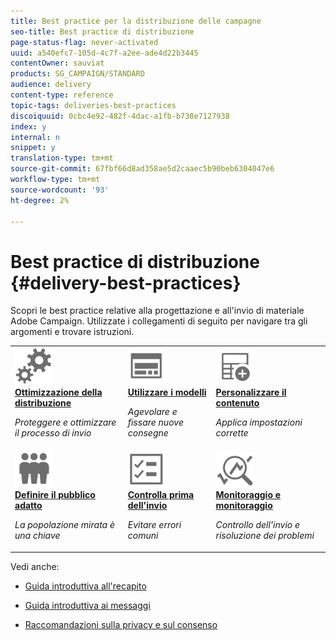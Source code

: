 ```yaml
---
title: Best practice per la distribuzione delle campagne
seo-title: Best practice di distribuzione
page-status-flag: never-activated
uuid: a540efc7-105d-4c7f-a2ee-ade4d22b3445
contentOwner: sauviat
products: SG_CAMPAIGN/STANDARD
audience: delivery
content-type: reference
topic-tags: deliveries-best-practices
discoiquuid: 0cbc4e92-482f-4dac-a1fb-b738e7127938
index: y
internal: n
snippet: y
translation-type: tm+mt
source-git-commit: 67fbf66d8ad358ae5d2caaec5b90beb6304047e6
workflow-type: tm+mt
source-wordcount: '93'
ht-degree: 2%

---
```



# Best practice di distribuzione {#delivery-best-practices}

Scopri le best practice relative alla progettazione e all&#39;invio di materiale  Adobe Campaign. Utilizzate i collegamenti di seguito per navigare tra gli argomenti e trovare istruzioni.

<table>
<tr>
  <td>
    <a href="optimize-delivery.md">
      <img alt="Ottimizza" src="assets/do-not-localize/optimize.svg" width="60px"/>
    </a>
    <div>
      <a href="optimize-delivery.md">
    <strong>Ottimizzazione della distribuzione</strong>
    </a>
    </div>
    <p>
    <em>Proteggere e ottimizzare il processo di invio</em>
    <p>
  </td>
   <td>
    <a href="use-templates.md">
      <img alt="Modelli" src="assets/do-not-localize/design.svg" width="60px"/>
    </a>
    <div>
      <a href="use-templates.md">
    <strong>Utilizzare i modelli</strong>
    </a>
    </div>
    <p>
    <em>Agevolare e fissare nuove consegne</em>
    <p>
  </td>
  <td>
    <a href="design-and-personalize.md">
      <img alt="Progettazione" src="assets/do-not-localize/custom.svg" width="60px"/>
    </a>
    <div>
      <a href="design-and-personalize.md">
    <strong>Personalizzare il contenuto</strong>
    </a>
    </div>
    <p>
    <em>Applica impostazioni corrette</em>
    <p>
  </td>
</tr>
<tr>
  <td>
    <a href="define-the-right-audience.md">
      <img alt="Target" src="assets/do-not-localize/profiles.svg" width="60px"/>
    </a>
    <div>
      <a href="define-the-right-audience.md">
    <strong>Definire il pubblico adatto</strong>
    </a>
    </div>
    <p>
    <em>La popolazione mirata è una chiave</em>
    <p>
  </td>
   <td>
    <a href="check-before-sending.md">
      <img alt="Controlla" src="assets/do-not-localize/start.svg" width="60px"/>
    </a>
    <div>
      <a href="check-before-sending.md">
    <strong>Controlla prima dell'invio</strong>
    </a>
    </div>
    <p>
    <em>Evitare errori comuni</em>
    <p>
  </td>
  <td>
    <a href="track-and-monitor.md">
      <img alt="Ottimizza" src="assets/do-not-localize/troubleshoot.svg" width="60px"/>
    </a>
    <div>
      <a href="track-and-monitor.md">
    <strong>Monitoraggio e monitoraggio</strong>
    </a>
    </div>
    <p>
    <em>Controllo dell'invio e risoluzione dei problemi</em>
    <p>
  </td>
</tr>
</table>

Vedi anche:

* [Guida introduttiva all&#39;recapito](../../sending/using/about-deliverability.md)

* [Guida introduttiva ai messaggi](../../channels/using/get-started-communication-channels.md)

* [Raccomandazioni sulla privacy e sul consenso](../../start/using/privacy.md)

